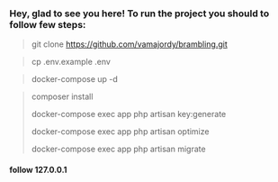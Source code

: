 ### Hey, glad to see you here! To run the project you should to follow few steps:

> git clone https://github.com/vamajordy/brambling.git

> cp .env.example .env

> docker-compose up -d

>composer install
>
>docker-compose exec app php artisan key:generate
> 
>docker-compose exec app php artisan optimize
> 
>docker-compose exec app php artisan migrate 

#### follow 127.0.0.1

